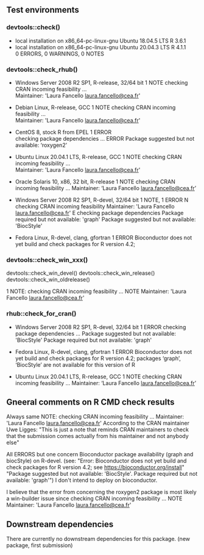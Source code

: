 ## Test environments 

### devtools::check()
* local installation on x86_64-pc-linux-gnu Ubuntu 18.04.5 LTS  R 3.6.1  
* local installation on x86_64-pc-linux-gnu Ubuntu 20.04.3 LTS  R 4.1.1  
0 ERRORS, 0 WARNINGS, 0 NOTES

### devtools::check_rhub()
* Windows Server 2008 R2 SP1, R-release, 32/64 bit      1 NOTE
    checking CRAN incoming feasibility ...          
    Maintainer: 'Laura Fancello <laura.fancello@cea.fr>'
    
* Debian Linux, R-release, GCC                          1 NOTE
    checking CRAN incoming feasibility ...          
    Maintainer: 'Laura Fancello <laura.fancello@cea.fr>'
    
* CentOS 8, stock R from EPEL                           1 ERROR    
    checking package dependencies ... ERROR
    Package suggested but not available: ‘roxygen2’
  
* Ubuntu Linux 20.04.1 LTS, R-release, GCC              1 NOTE
    checking CRAN incoming feasibility ...          
    Maintainer: 'Laura Fancello <laura.fancello@cea.fr>'
    
* Oracle Solaris 10, x86, 32 bit, R-release             1 NOTE
    checking CRAN incoming feasibility ... 
    Maintainer: ‘Laura Fancello <laura.fancello@cea.fr>’
    
* Windows Server 2008 R2 SP1, R-devel, 32/64 bit        1 NOTE, 1 ERROR
  N checking CRAN incoming feasibility
    Maintainer: 'Laura Fancello <laura.fancello@cea.fr>'
  E checking package dependencies
   Package required but not available: 'graph'
   Package suggested but not available: 'BiocStyle'
   
* Fedora Linux, R-devel, clang, gfortran                1 ERROR
  Bioconductor does not yet build and check packages for R version 4.2; 
  
### devtools::check_win_xxx()
devtools::check_win_devel()
devtools::check_win_release()
devtools::check_win_oldrelease()

1 NOTE:
 checking CRAN incoming feasibility ... NOTE
     Maintainer: 'Laura Fancello <laura.fancello@cea.fr>'

### rhub::check_for_cran()
* Windows Server 2008 R2 SP1, R-devel, 32/64 bit  1 ERROR
    checking package dependencies ...
  Package suggested but not available: 'BiocStyle'
  Package required but not available: 'graph'

* Fedora Linux, R-devel, clang, gfortran          1 ERROR
    Bioconductor does not yet build and check packages for R version 4.2;
    packages ‘graph’, ‘BiocStyle’ are not available for this version of R
    
* Ubuntu Linux 20.04.1 LTS, R-release, GCC        1 NOTE
    checking CRAN incoming feasibility ... 
    Maintainer: ‘Laura Fancello <laura.fancello@cea.fr>’

## Gneeral comments on R CMD check results
Always same NOTE:
checking CRAN incoming feasibility ...
     Maintainer: 'Laura Fancello <laura.fancello@cea.fr>'
According to the CRAN maintainer Uwe Ligges: "This is just a note that reminds CRAN maintainers to check that the submission comes actually from his maintainer and not anybody else"

All ERRORS but one concern Bioconductor package availability (graph and biocStyle) on R-devel.
(see:
"Error: Bioconductor does not yet build and check packages for R version 4.2; see https://bioconductor.org/install" 
"Package suggested but not available: 'BiocStyle'.  Package required but not available: 'graph'")
I don't intend to deploy on bioconductor.

I believe that the error from concerning the roxygen2 package is most likely a win-builder issue since 
checking CRAN incoming feasibility ... NOTE
Maintainer: 'Laura Fancello <laura.fancello@cea.fr>'

## Downstream dependencies
There are currently no downstream dependencies for this package. (new package, first submission)

